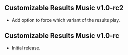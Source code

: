 ## Customizable Results Music v1.0-rc2
- Add option to force which variant of the results play.

## Customizable Results Music v1.0-rc
- Initial release.
